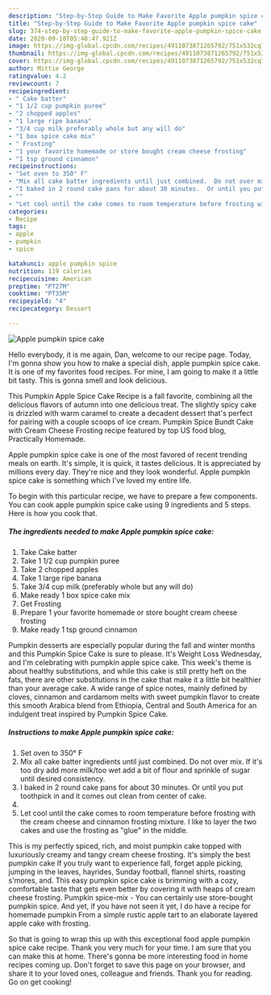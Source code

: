 ```yaml
---
description: "Step-by-Step Guide to Make Favorite Apple pumpkin spice cake"
title: "Step-by-Step Guide to Make Favorite Apple pumpkin spice cake"
slug: 374-step-by-step-guide-to-make-favorite-apple-pumpkin-spice-cake
date: 2020-09-10T05:48:47.921Z
image: https://img-global.cpcdn.com/recipes/4911073871265792/751x532cq70/apple-pumpkin-spice-cake-recipe-main-photo.jpg
thumbnail: https://img-global.cpcdn.com/recipes/4911073871265792/751x532cq70/apple-pumpkin-spice-cake-recipe-main-photo.jpg
cover: https://img-global.cpcdn.com/recipes/4911073871265792/751x532cq70/apple-pumpkin-spice-cake-recipe-main-photo.jpg
author: Mittie George
ratingvalue: 4.2
reviewcount: 7
recipeingredient:
- " Cake batter"
- "1 1/2 cup pumpkin puree"
- "2 chopped apples"
- "1 large ripe banana"
- "3/4 cup milk preferably whole but any will do"
- "1 box spice cake mix"
- " Frosting"
- "1 your favorite homemade or store bought cream cheese frosting"
- "1 tsp ground cinnamon"
recipeinstructions:
- "Set oven to 350° F"
- "Mix all cake batter ingredients until just combined.  Do not over mix.  If it&#39;s too dry add more milk/too wet add a bit of flour and sprinkle of sugar until desired consistency."
- "I baked in 2 round cake pans for about 30 minutes.  Or until you put toothpick in and it comes out clean from center of cake."
- ""
- "Let cool until the cake comes to room temperature before frosting with the cream cheese and cinnamon frosting mixture. I like to layer the two cakes and use the frosting as &#34;glue&#34; in the middle."
categories:
- Recipe
tags:
- apple
- pumpkin
- spice

katakunci: apple pumpkin spice 
nutrition: 119 calories
recipecuisine: American
preptime: "PT27M"
cooktime: "PT35M"
recipeyield: "4"
recipecategory: Dessert

---
```



![Apple pumpkin spice cake](https://img-global.cpcdn.com/recipes/4911073871265792/751x532cq70/apple-pumpkin-spice-cake-recipe-main-photo.jpg)

Hello everybody, it is me again, Dan, welcome to our recipe page. Today, I'm gonna show you how to make a special dish, apple pumpkin spice cake. It is one of my favorites food recipes. For mine, I am going to make it a little bit tasty. This is gonna smell and look delicious.

This Pumpkin Apple Spice Cake Recipe is a fall favorite, combining all the delicious flavors of autumn into one delicious treat. The slightly spicy cake is drizzled with warm caramel to create a decadent dessert that&#39;s perfect for pairing with a couple scoops of ice cream. Pumpkin Spice Bundt Cake with Cream Cheese Frosting recipe featured by top US food blog, Practically Homemade.

Apple pumpkin spice cake is one of the most favored of recent trending meals on earth. It's simple, it is quick, it tastes delicious. It is appreciated by millions every day. They're nice and they look wonderful. Apple pumpkin spice cake is something which I've loved my entire life.


To begin with this particular recipe, we have to prepare a few components. You can cook apple pumpkin spice cake using 9 ingredients and 5 steps. Here is how you cook that.

<!--inarticleads1-->

##### The ingredients needed to make Apple pumpkin spice cake:

1. Take  Cake batter
1. Take 1 1/2 cup pumpkin puree
1. Take 2 chopped apples
1. Take 1 large ripe banana
1. Take 3/4 cup milk (preferably whole but any will do)
1. Make ready 1 box spice cake mix
1. Get  Frosting
1. Prepare 1 your favorite homemade or store bought cream cheese frosting
1. Make ready 1 tsp ground cinnamon


Pumpkin desserts are especially popular during the fall and winter months and this Pumpkin Spice Cake is sure to please. It&#39;s Weight Loss Wednesday, and I&#39;m celebrating with pumpkin apple spice cake. This week&#39;s theme is about healthy substitutions, and while this cake is still pretty heft on the fats, there are other substitutions in the cake that make it a little bit healthier than your average cake. A wide range of spice notes, mainly defined by cloves, cinnamon and cardamom melts with sweet pumpkin flavor to create this smooth Arabica blend from Ethiopia, Central and South America for an indulgent treat inspired by Pumpkin Spice Cake. 

<!--inarticleads2-->

##### Instructions to make Apple pumpkin spice cake:

1. Set oven to 350° F
1. Mix all cake batter ingredients until just combined.  Do not over mix.  If it&#39;s too dry add more milk/too wet add a bit of flour and sprinkle of sugar until desired consistency.
1. I baked in 2 round cake pans for about 30 minutes.  Or until you put toothpick in and it comes out clean from center of cake.
1. 
1. Let cool until the cake comes to room temperature before frosting with the cream cheese and cinnamon frosting mixture. I like to layer the two cakes and use the frosting as &#34;glue&#34; in the middle.


This is my perfectly spiced, rich, and moist pumpkin cake topped with luxuriously creamy and tangy cream cheese frosting. It&#39;s simply the best pumpkin cake If you truly want to experience fall, forget apple picking, jumping in the leaves, hayrides, Sunday football, flannel shirts, roasting s&#39;mores, and. This easy pumpkin spice cake is brimming with a cozy, comfortable taste that gets even better by covering it with heaps of cream cheese frosting. Pumpkin spice-mix - You can certainly use store-bought pumpkin spice. And yet, if you have not seen it yet, I do have a recipe for homemade pumpkin From a simple rustic apple tart to an elaborate layered apple cake with frosting. 

So that is going to wrap this up with this exceptional food apple pumpkin spice cake recipe. Thank you very much for your time. I am sure that you can make this at home. There's gonna be more interesting food in home recipes coming up. Don't forget to save this page on your browser, and share it to your loved ones, colleague and friends. Thank you for reading. Go on get cooking!
